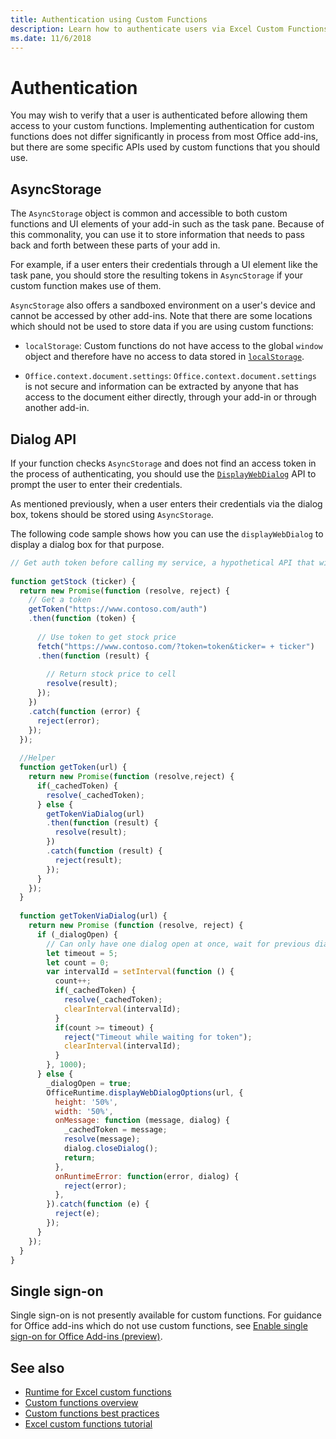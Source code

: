 ```yaml
---
title: Authentication using Custom Functions
description: Learn how to authenticate users via Excel Custom Functions.
ms.date: 11/6/2018
---
```


# Authentication

You may wish to verify that a user is authenticated before allowing them access to your custom functions. Implementing authentication for custom functions does not differ significantly in process from most Office add-ins, but there are some specific APIs used by custom functions that you should use.
  
## AsyncStorage

The `AsyncStorage` object is common and accessible to both custom functions and UI elements of your add-in such as the task pane. Because of this commonality, you can use it to store information that needs to pass back and forth between these parts of your add in.

For example, if a user enters their credentials through a UI element like the task pane, you should store the resulting tokens in `AsyncStorage` if your custom function makes use of them.  

`AsyncStorage` also offers a sandboxed environment on a user's device and cannot be accessed by other add-ins.  Note that there are some locations which should not be used to store data if you are using custom functions:  

- `localStorage`: Custom functions do not have access to the global `window` object and therefore have no access to data stored in [`localStorage`](https://developer.mozilla.org/en-US/docs/Web/API/Window/localStorage).

- `Office.context.document.settings`:  `Office.context.document.settings` is not secure and information can be extracted by anyone that has access to the document either directly, through your add-in or through another add-in.

## Dialog API

If your function checks `AsyncStorage` and does not find an access token in the process of authenticating, you should use the [`DisplayWebDialog`](https://docs.microsoft.com/en-us/javascript/api/office-runtime/officeruntime.displaywebdialogoptions?view=office-js) API to prompt the user to enter their credentials.  
  
As mentioned previously, when a user enters their credentials via the dialog box, tokens should be stored using `AsyncStorage`.  
  
The following code sample shows how you can use the `displayWebDialog` to display a dialog box for that purpose.

```js
// Get auth token before calling my service, a hypothetical API that will deliver a stock price based on stock ticker string, such as "MSFT"
  
function getStock (ticker) {
  return new Promise(function (resolve, reject) {
    // Get a token
    getToken("https://www.contoso.com/auth")
    .then(function (token) {
  
      // Use token to get stock price
      fetch("https://www.contoso.com/?token=token&ticker= + ticker")
      .then(function (result) {
  
        // Return stock price to cell
        resolve(result);
      });
    })
    .catch(function (error) {
      reject(error);
    });
  });
  
  //Helper
  function getToken(url) {
    return new Promise(function (resolve,reject) {
      if(_cachedToken) {
        resolve(_cachedToken);
      } else { 
        getTokenViaDialog(url)
        .then(function (result) {
          resolve(result);
        })
        .catch(function (result) {
          reject(result);
        });
      }
    });
  }
  
  function getTokenViaDialog(url) {
    return new Promise (function (resolve, reject) {
      if (_dialogOpen) {
        // Can only have one dialog open at once, wait for previous dialog's token
        let timeout = 5;
        let count = 0;
        var intervalId = setInterval(function () {
          count++;
          if(_cachedToken) {
            resolve(_cachedToken);
            clearInterval(intervalId);
          }
          if(count >= timeout) {
            reject("Timeout while waiting for token");
            clearInterval(intervalId);
          }
        }, 1000);
      } else {
        _dialogOpen = true;
        OfficeRuntime.displayWebDialogOptions(url, {
          height: '50%',
          width: '50%',
          onMessage: function (message, dialog) {
            _cachedToken = message;
            resolve(message);
            dialog.closeDialog();
            return;
          },
          onRuntimeError: function(error, dialog) {
            reject(error);
          },
        }).catch(function (e) {
          reject(e);
        });
      }
    });
  }
}
```

## Single sign-on

Single sign-on is not presently available for custom functions. For guidance for Office add-ins which do not use custom functions, see [Enable single sign-on for Office Add-ins (preview)](https://docs.microsoft.com/en-us/office/dev/add-ins/develop/sso-in-office-add-ins).

## See also

* [Runtime for Excel custom functions](custom-functions-runtime.md)
* [Custom functions overview](custom-functions-overview.md)
* [Custom functions best practices](custom-functions-best-practices.md)
* [Excel custom functions tutorial](excel-tutorial-custom-functions.md)
